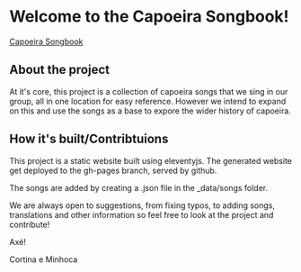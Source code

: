 # Welcome to the Capoeira Songbook!

[Capoeira Songbook](https://cortinacapoeira.github.io/CapoeiraSongbook/)

## About the project

At it's core, this project is a collection of capoeira songs that we sing in our group, all in one location for easy reference. 
However we intend to expand on this and use the songs as a base to expore the wider history of capoeira.

## How it's built/Contribtuions

This project is a static website built using eleventyjs. The generated website get deployed to the gh-pages branch, served by github.

The songs are added by creating a .json file in the \_data/songs folder. 

We are always open to suggestions, from fixing typos, to adding songs, translations and other information so feel free to look at the project and contribute!

Axé!

Cortina e Minhoca
